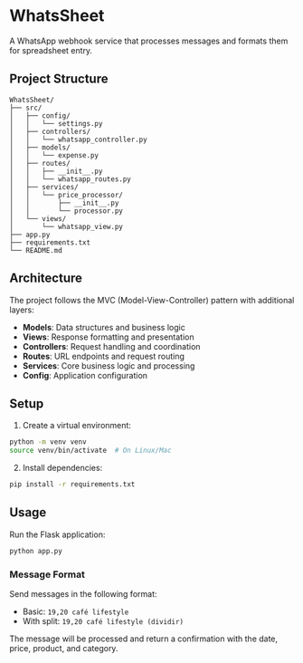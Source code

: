 # WhatsSheet

A WhatsApp webhook service that processes messages and formats them for spreadsheet entry.

## Project Structure

```
WhatsSheet/
├── src/
│   ├── config/
│   │   └── settings.py
│   ├── controllers/
│   │   └── whatsapp_controller.py
│   ├── models/
│   │   └── expense.py
│   ├── routes/
│   │   ├── __init__.py
│   │   └── whatsapp_routes.py
│   ├── services/
│   │   └── price_processor/
│   │       ├── __init__.py
│   │       └── processor.py
│   └── views/
│       └── whatsapp_view.py
├── app.py
├── requirements.txt
└── README.md
```

## Architecture

The project follows the MVC (Model-View-Controller) pattern with additional layers:

- **Models**: Data structures and business logic
- **Views**: Response formatting and presentation
- **Controllers**: Request handling and coordination
- **Routes**: URL endpoints and request routing
- **Services**: Core business logic and processing
- **Config**: Application configuration

## Setup

1. Create a virtual environment:
```bash
python -m venv venv
source venv/bin/activate  # On Linux/Mac
```

2. Install dependencies:
```bash
pip install -r requirements.txt
```

## Usage

Run the Flask application:
```bash
python app.py
```

### Message Format

Send messages in the following format:
- Basic: `19,20 café lifestyle`
- With split: `19,20 café lifestyle (dividir)`

The message will be processed and return a confirmation with the date, price, product, and category. 